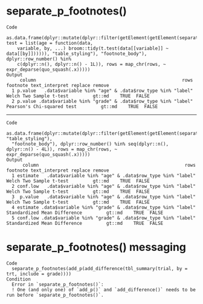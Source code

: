 # separate_p_footnotes()

    Code
      as.data.frame(dplyr::mutate(dplyr::filter(getElement(getElement(separate_p_footnotes(add_p(tbl, test = list(age = function(data,
        variable, by, ...) broom::tidy(t.test(data[[variable]] ~ data[[by]]))))), "table_styling"), "footnote_body"), dplyr::row_number() %in%
        c(dplyr::n(), dplyr::n() - 1L)), rows = map_chr(rows, ~ expr_deparse(quo_squash(.x)))))
    Output
         column                                                      rows                   footnote text_interpret replace remove
      1 p.value   .data$variable %in% "age" & .data$row_type %in% "label"    Welch Two Sample t-test         gt::md    TRUE  FALSE
      2 p.value .data$variable %in% "grade" & .data$row_type %in% "label" Pearson's Chi-squared test         gt::md    TRUE  FALSE

---

    Code
      as.data.frame(dplyr::mutate(dplyr::filter(getElement(getElement(separate_p_footnotes(add_difference(tbl)), "table_styling"),
      "footnote_body"), dplyr::row_number() %in% seq(dplyr::n(), dplyr::n() - 4L)), rows = map_chr(rows, ~ expr_deparse(quo_squash(.x)))))
    Output
          column                                                      rows                     footnote text_interpret replace remove
      1 estimate   .data$variable %in% "age" & .data$row_type %in% "label"      Welch Two Sample t-test         gt::md    TRUE  FALSE
      2 conf.low   .data$variable %in% "age" & .data$row_type %in% "label"      Welch Two Sample t-test         gt::md    TRUE  FALSE
      3  p.value   .data$variable %in% "age" & .data$row_type %in% "label"      Welch Two Sample t-test         gt::md    TRUE  FALSE
      4 estimate .data$variable %in% "grade" & .data$row_type %in% "label" Standardized Mean Difference         gt::md    TRUE  FALSE
      5 conf.low .data$variable %in% "grade" & .data$row_type %in% "label" Standardized Mean Difference         gt::md    TRUE  FALSE

# separate_p_footnotes() messaging

    Code
      separate_p_footnotes(add_p(add_difference(tbl_summary(trial, by = trt, include = grade))))
    Condition
      Error in `separate_p_footnotes()`:
      ! One (and only one) of `add_p()` and `add_difference()` needs to be run before `separate_p_footnotes()`.

